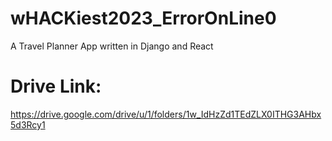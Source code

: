 # wHACKiest2023_ErrorOnLine0
A Travel Planner App written in Django and React

# Drive Link:
https://drive.google.com/drive/u/1/folders/1w_IdHzZd1TEdZLX0ITHG3AHbx5d3Rcy1
